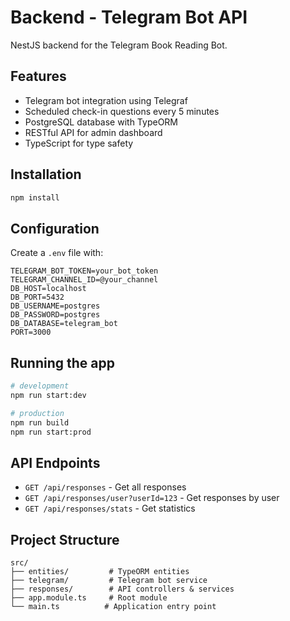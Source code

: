 # Backend - Telegram Bot API

NestJS backend for the Telegram Book Reading Bot.

## Features

- Telegram bot integration using Telegraf
- Scheduled check-in questions every 5 minutes
- PostgreSQL database with TypeORM
- RESTful API for admin dashboard
- TypeScript for type safety

## Installation

```bash
npm install
```

## Configuration

Create a `.env` file with:

```env
TELEGRAM_BOT_TOKEN=your_bot_token
TELEGRAM_CHANNEL_ID=@your_channel
DB_HOST=localhost
DB_PORT=5432
DB_USERNAME=postgres
DB_PASSWORD=postgres
DB_DATABASE=telegram_bot
PORT=3000
```

## Running the app

```bash
# development
npm run start:dev

# production
npm run build
npm run start:prod
```

## API Endpoints

- `GET /api/responses` - Get all responses
- `GET /api/responses/user?userId=123` - Get responses by user
- `GET /api/responses/stats` - Get statistics

## Project Structure

```
src/
├── entities/         # TypeORM entities
├── telegram/         # Telegram bot service
├── responses/        # API controllers & services
├── app.module.ts     # Root module
└── main.ts          # Application entry point
```

